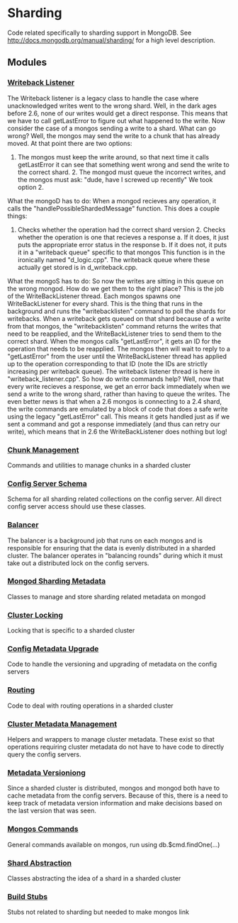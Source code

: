 # Sharding

Code related specifically to sharding support in MongoDB.  See http://docs.mongodb.org/manual/sharding/ for a high level description.

## Modules

### [Writeback Listener](writeback\_listener)
The Writeback listener is a legacy class to handle the case where unacknowledged writes went to the wrong shard.
Well, in the dark ages before 2.6, none of our writes would get a direct response.  This means that we have to call getLastError to figure out what happened to the write.
Now consider the case of a mongos sending a write to a shard.  What can go wrong?  Well, the mongos may send the write to a chunk that has already moved.  At that point there are two options:
1.  The mongos must keep the write around, so that next time it calls getLastError it can see that something went wrong and send the write to the correct shard. 2.  The mongod must queue the incorrect writes, and the mongos must ask: "dude, have I screwed up recently"
We took option 2.


What the mongoD has to do:
When a mongod recieves any operation, it calls the "handlePossibleShardedMessage" function. This does a couple things:
1.  Checks whether the operation had the correct shard version 2.  Checks whether the operation is one that recieves a response a. If it does, it just puts the appropriate error status in the response b. If it does not, it puts it in a "writeback queue" specific to that mongos
This function is in the ironically named "d\_logic.cpp".
The writeback queue where these actually get stored is in d\_writeback.cpp.


What the mongoS has to do:
So now the writes are sitting in this queue on the wrong mongod.  How do we get them to the right place?  This is the job of the WriteBackListener thread.  Each mongos spawns one WriteBackListener for every shard.  This is the thing that runs in the background and runs the "writebacklisten" command to poll the shards for writebacks.  When a writeback gets queued on that shard because of a write from that mongos, the "writebacklisten" command returns the writes that need to be reapplied, and the WriteBackListener tries to send them to the correct shard.
When the mongos calls "getLastError", it gets an ID for the operation that needs to be reapplied.  The mongos then will wait to reply to a "getLastError" from the user until the WriteBackListener thread has applied up to the operation corresponding to that ID (note the IDs are strictly increasing per writeback queue).
The writeback listener thread is here in "writeback\_listener.cpp".
So how do write commands help?  Well, now that every write recieves a response, we get an error back immediately when we send a write to the wrong shard, rather than having to queue the writes.
The even better news is that when a 2.6 mongos is connecting to a 2.4 shard, the write commands are emulated by a block of code that does a safe write using the legacy "getLastError" call.  This means it gets handled just as if we sent a command and got a response immediately (and thus can retry our write), which means that in 2.6 the WriteBackListener does nothing but log!

### [Chunk Management](chunk\_management)
Commands and utilities to manage chunks in a sharded cluster

### [Config Server Schema](config\_server\_schema)
Schema for all sharding related collections on the config server.  All direct config server access should use these classes.

### [Balancer](balancer)
The balancer is a background job that runs on each mongos and is responsible for ensuring that the data is evenly distributed in a sharded cluster.  The balancer operates in "balancing rounds" during which it must take out a distributed lock on the config servers.

### [Mongod Sharding Metadata](mongod\_sharding\_metadata)
Classes to manage and store sharding related metadata on mongod

### [Cluster Locking](cluster\_locking)
Locking that is specific to a sharded cluster

### [Config Metadata Upgrade](config\_metadata\_upgrade)
Code to handle the versioning and upgrading of metadata on the config servers

### [Routing](routing)
Code to deal with routing operations in a sharded cluster

### [Cluster Metadata Management](cluster\_metadata\_management)
Helpers and wrappers to manage cluster metadata.  These exist so that operations requiring cluster metadata do not have to have code to directly query the config servers.

### [Metadata Versioniong](metadata\_versioning)
Since a sharded cluster is distributed, mongos and mongod both have to cache metadata from the config servers.  Because of this, there is a need to keep track of metadata version information and make decisions based on the last version that was seen.

### [Mongos Commands](mongos\_commands)
General commands available on mongos, run using db.$cmd.findOne(...)

### [Shard Abstraction](shard\_abstraction)
Classes abstracting the idea of a shard in a sharded cluster

### [Build Stubs](build\_stubs)
Stubs not related to sharding but needed to make mongos link


